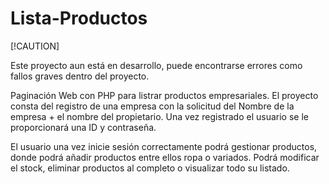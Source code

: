 # Lista-Productos
[!CAUTION]

Este proyecto aun está en desarrollo, puede encontrarse errores como fallos graves dentro del proyecto.

Paginación Web con PHP para listrar productos empresariales.
El proyecto consta del registro de una empresa con la solicitud del Nombre de la empresa + el nombre del propietario.
Una vez registrado el usuario se le proporcionará una ID y contraseña.

El usuario una vez inicie sesión correctamente podrá gestionar productos, donde podrá añadir productos entre ellos ropa o variados.
Podrá modificar el stock, eliminar productos al completo o visualizar todo su listado.
